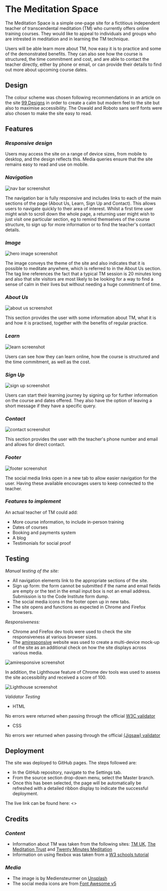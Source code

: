 
# The Meditation Space

The Meditation Space is a simple one-page site for a fictitious independent teacher of transcendental meditation (TM) who currently offers online training courses. They would like to appeal to individuals and groups who are intrested in meditation and in learning the TM technique.

Users will be able learn more about TM, how easy it is to practice and some of the demonstrated benefits. They can also see how the course is structured, the time commitment and cost, and are able to contact the teacher directly, either by phone or email, or can provide their details to find out more about upcoming course dates. 

## Design

The colour scheme was chosen following recommendations in an article on the site [99 Designs](https://99designs.co.uk/blog/tips/website-color-schemes/) in order to create a calm but modern feel to the site but also to maximise accessibility. The Oswald and Roboto sans serif fonts were also chosen to make the site easy to read.

## Features

### *Responsive design*

Users may access the site on a range of device sizes, from mobile to desktop, and the design reflects this. Media queries ensure that the site remains easy to read and use on mobile. 

### *Navigation* 

![nav bar screenshot](/DOCS/Logo-and-nav-bar-screenshot.png)

The navigation bar is fully responsive and includes links to each of the main sections of the page (About Us, Learn, Sign Up and Contact). This allows users to navigate quickly to their area of interest. Whilst a first time user might wish to scroll down the whole page, a returning user might wish to just visit one particular section, eg to remind themselves of the course structure, to sign up for more information or to find the teacher's contact details.

### *Image*

![hero image screenshot](/DOCS/Hero-image-and-text-screenshot.png)

The image conveys the theme of the site and also indicates that it is possible to meditate anywhere, which is referred to in the About Us section. The tag line references the fact that a typical TM session is 20 minutes long and also that site visitors are most likely to be looking for a way to find a sense of calm in their lives but without needing a huge commitment of time.

### *About Us*

![about us screenshot](/DOCS/About-us-screenshot.png)

This section provides the user with some information about TM, what it is and how it is practised, together with the benefits of regular practice.

### *Learn*

![learn screenshot](/DOCS/Learn-section-screenshot.png)

Users can see how they can learn online, how the course is structured and the time commitment, as well as the cost.

### *Sign Up*

![sign up screenshot](/DOCS/Sign-up-form-screenshot.png)

Users can start their learning journey by signing up for further information on the course and dates offered. They also have the option of leaving a short message if they have a specific query.

### *Contact*

![contact screenshot](/DOCS/Contact-section-screenshot.png)

This section provides the user with the teacher's phone number and email and allows for direct contact. 

### *Footer*

![footer screenshot](/DOCS/social-media-icons-screenshot.png)

The social media links open in a new tab to allow easier navigation for the user. Having these available encourages users to keep connected to the teacher.

### *Features to implement*

An actual teacher of TM could add:

- More course information, to include in-person training
- Dates of courses
- Booking and payments system
- A blog
- Testimonials for social proof

## Testing

*Manual testing of the site:* 

- All navigation elements link to the appropriate sections of the site.
- Sign up form: the form cannot be submitted if the name and email fields are empty or the text in the email input box is not an email address. Submission is to the Code Institute form dump.  
- The social media icons in the footer open up in new tabs.
- The site opens and functions as expected in Chrome and Firefox browsers.

*Responsiveness:*

- Chrome and Firefox dev tools were used to check the site responsiveness at various browser sizes.
- The [amiresponsive](http://ami.responsivedesign.is/) website was used to create a multi-device mock-up of the site as an additional check on how the site displays across various media. 

![amiresponsive screenshot]()

In addition, the Lighthouse feature of Chrome dev tools was used to assess the site accessibility and received a score of 100.

![Lighthouse screenshot](/DOCS/Lighthouse-screenshot.png)

*Validator Testing*

- HTML

No errors were returned when passing through the official [W3C validator](https://validator.w3.org/)

- CSS

No errors wer returned when passing through the official [(Jigsaw) validator](https://jigsaw.w3.org/css-validator/)

## Deployment

The site was deployed to GitHub pages. The steps followed are:

- In the GitHub repository, navigate to the Settings tab.
- From the source section drop-down menu, select the Master branch.
- Once this has been selected, the page will be automatically be refreshed with a detailed ribbon display to indicate the successful deployment.

The live link can be found here: <>

## Credits

### *Content*

- Information about TM was taken from the following sites: [TM UK](https://uk.tm.org/), [The Meditation Trust](https://www.meditationtrust.com/) and [Twenty Minutes Meditation](https://www.twentyminutesmeditation.co.uk/)
- Information on using flexbox was taken from a [W3 schools tutorial](https://www.w3schools.com/css/css3_flexbox.asp)

### *Media*

- The image is by Mediensteurmer on [Unsplash](https://unsplash.com/)
- The social media icons are from [Font Awesome v5](https://fontawesome.com/)
